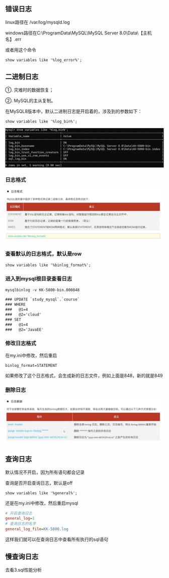 ## 错误日志

linux路径在 /var/log/mysqld.log

windows路径在C:\ProgramData\MySQL\MySQL Server 8.0\Data\【主机名】.err

或者用这个命令

```mysql
show variables like '%log_error%';
```



## 二进制日志

①. 灾难时的数据恢复；

②. MySQL的主从复制。

在MySQL8版本中，默认二进制日志是开启着的，涉及到的参数如下：

```mysql
show variables like '%log_bin%';
```

![image-20230421181946975](image/43.%E6%97%A5%E5%BF%97/image-20230421181946975.png)

### 日志格式

![image-20230421182313978](image/43.%E6%97%A5%E5%BF%97/image-20230421182313978.png)

### 查看默认的日志格式，默认是row

```mysql
show variables like '%binlog_format%';
```

### 进入到mysql根目录查看日志

```shell
mysqlbinlog -v KK-5800-bin.000848
```

```log
### UPDATE `study_mysql`.`course`
### WHERE
###   @1=4
###   @2='cloud'
### SET
###   @1=4
###   @2='JavaEE'
```

### 修改日志格式

在my.ini中修改，然后重启

```mysql
binlog_format=STATEMENT
```

如果修改了这个日志格式，会生成新的日志文件，例如上面是848，新的就是849

### 删除日志

![image-20230421183427825](image/43.%E6%97%A5%E5%BF%97/image-20230421183427825.png)



## 查询日志

默认情况不开启，因为所有语句都会记录

查询是否开启查询日志，默认是off

```mysql
show variables like '%general%';
```

还是在my.ini中修改，然后重启mysql

```ini
# 开启查询日志
general_log=1
# 查询日志的名字
general_log_file=KK-5800.log
```

这样我们就可以在查询日志中查看所有执行的sql语句



## 慢查询日志

去看3.sql性能分析







